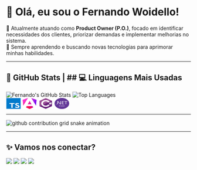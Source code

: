# 👋 Olá, eu sou o Fernando Woidello!

🔭 Atualmente atuando como **Product Owner (P.O.)**, focado em identificar necessidades dos clientes, priorizar demandas e implementar melhorias no sistema.  
🌱 Sempre aprendendo e buscando novas tecnologias para aprimorar minhas habilidades.

---

## 🌟 GitHub Stats |  ## 💻 Linguagens Mais Usadas

<div style="text-align: left;">
  <img height="180em" src="https://github-readme-stats.vercel.app/api?username=fernandowoidello&show_icons=true&theme=radical" alt="Fernando's GitHub Stats"/>
  <img height="180em" src="https://github-readme-stats.vercel.app/api/top-langs/?username=fernandowoidello&layout=compact&theme=radical" alt="Top Languages"/>
</div>

<div>
  <img align="center" alt="TypeScript" height="30" width="40" src="https://raw.githubusercontent.com/devicons/devicon/master/icons/typescript/typescript-original.svg">
  <img align="center" alt="Angular" height="30" width="40" src="https://raw.githubusercontent.com/devicons/devicon/master/icons/angular/angular-original.svg">
  <img align="center" alt="C#" height="30" width="40" src="https://raw.githubusercontent.com/devicons/devicon/master/icons/csharp/csharp-original.svg">
  <img align="center" alt=".NET" height="30" width="40" src="https://raw.githubusercontent.com/devicons/devicon/master/icons/dotnetcore/dotnetcore-original.svg">  
</div>

---

<picture align="center">
  <source media="(prefers-color-scheme: dark)" srcset="https://raw.githubusercontent.com/fernandowoidello/fernandowoidello/output/github-contribution-grid-snake-dark.svg">
  <source media="(prefers-color-scheme: light)" srcset="https://raw.githubusercontent.com/fernandowoidello/fernandowoidello/output/github-contribution-grid-snake-dark.svg">
  <img align="center" alt="github contribution grid snake animation" src="https://raw.githubusercontent.com/fernandowoidello/fernandowoidello/output/github-contribution-grid-snake.svg">
</picture>

---

## ✨ **Vamos nos conectar?**  

<a href="https://www.linkedin.com/in/etson-fernando-woidello-10073b18b/" target="_blank"><img src="https://img.shields.io/badge/-LinkedIn-%230077B5?style=for-the-badge&logo=linkedin&logoColor=white" target="_blank"></a>
<a href="https://www.instagram.com/fernandowoidello/" target="_blank"><img src="https://img.shields.io/badge/-Instagram-%23E4405F?style=for-the-badge&logo=instagram&logoColor=white" target="_blank"></a>
<a href="https://steamcommunity.com/id/yosemite-sam/" target="_blank"><img src="https://img.shields.io/badge/-Steam-%231b2838?style=for-the-badge&logo=steam&logoColor=white" target="_blank"></a>
<a href="https://discord.com/users/fernandoyosemite/" target="_blank"><img src="https://img.shields.io/badge/-Discord-%237289DA?style=for-the-badge&logo=discord&logoColor=white" target="_blank"></a>

